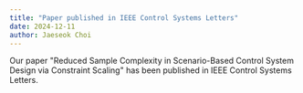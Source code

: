 ```yaml
---
title: "Paper published in IEEE Control Systems Letters"
date: 2024-12-11
author: Jaeseok Choi
---
```


Our paper "Reduced Sample Complexity in Scenario-Based Control System Design via Constraint Scaling" has been published in IEEE Control Systems Letters.